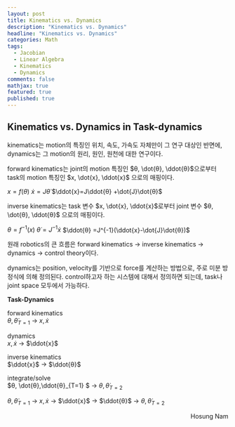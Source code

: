 ```yaml
---
layout: post
title: Kinematics vs. Dynamics
description: "Kinematics vs. Dynamics"
headline: "Kinematics vs. Dynamics"
categories: Math
tags: 
  - Jacobian
  - Linear Algebra
  - Kinematics
  - Dynamics
comments: false
mathjax: true
featured: true
published: true
---
```


## Kinematics vs. Dynamics in Task-dynamics

kinematics는 motion의 특징인 위치, 속도, 가속도 자체만이 그 연구 대상인 반면에, dynamics는 그 motion의 원리, 원인, 원천에 대한 연구이다.

forward kinematics는 joint의 motion 특징인 $θ, \dot{θ}, \ddot{θ}$으로부터 task의 motion 특징인 $x, \dot{x}, \ddot{x}$ 으로의 매핑이다.

$x = f(θ)$
$\dot{x}=J\dot{θ}$
$\ddot{x}=J\ddot{θ} +\dot{J}\dot{θ}$  

inverse kinematics는  task 변수 $x, \dot{x}, \ddot{x}$로부터 joint 변수 $θ, \dot{θ}, \ddot{θ}$ 으로의 매핑이다. 

$θ=f^{-1}(x)$
$\dot{θ}=J^{-1}\dot{x}$
$\ddot{θ} =J^{-1}(\ddot{x}-\dot{J}\dot{θ})$

원래 robotics의 큰 흐름은 forward kinematics $\to$ inverse kinematics $\to$ dynamics $\to$ control theory이다.

dynamics는 position, velocity를 기반으로 force를 계산하는 방법으로, 주로 미분 방정식에 의해 정의된다. control하고자 하는 시스템에 대해서 정의하면 되는데, task나 joint space 모두에서 가능하다.

**Task-Dynamics**

forward kinematics  
$θ, \dot{θ}_{T=1}$ $\to$ $x, \dot{x}$ 

dynamics  
$x, \dot{x}$ $\to$ $\ddot{x}$ 

inverse kinematics  
$\ddot{x}$ $\to$ $\ddot{θ}$ 

integrate/solve  
$θ, \dot{θ},\ddot{θ}_{T=1} $ $\to$ $θ, \dot{θ}_{T=2}$

$θ, \dot{θ}_{T=1}$ $\to$ $x, \dot{x}$ $\to$ $\ddot{x}$ $\to$ $\ddot{θ}$ $\to$ $θ, \dot{θ}_{T=2}$


<p align="right"> Hosung Nam <p>

